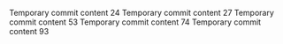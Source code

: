 Temporary commit content 24
Temporary commit content 27
Temporary commit content 53
Temporary commit content 74
Temporary commit content 93
